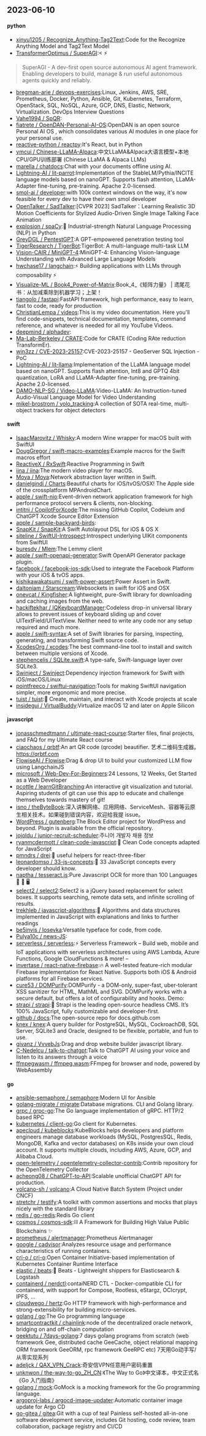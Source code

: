 ## 2023-06-10

#### python
* [xinyu1205 / Recognize_Anything-Tag2Text](https://github.com/xinyu1205/Recognize_Anything-Tag2Text):Code for the Recognize Anything Model and Tag2Text Model
* [TransformerOptimus / SuperAGI](https://github.com/TransformerOptimus/SuperAGI):<
⚡️
> SuperAGI - A dev-first open source autonomous AI agent framework. Enabling developers to build, manage & run useful autonomous agents quickly and reliably.
* [bregman-arie / devops-exercises](https://github.com/bregman-arie/devops-exercises):Linux, Jenkins, AWS, SRE, Prometheus, Docker, Python, Ansible, Git, Kubernetes, Terraform, OpenStack, SQL, NoSQL, Azure, GCP, DNS, Elastic, Network, Virtualization. DevOps Interview Questions
* [Vahe1994 / SpQR](https://github.com/Vahe1994/SpQR):
* [fiatrete / OpenDAN-Personal-AI-OS](https://github.com/fiatrete/OpenDAN-Personal-AI-OS):OpenDAN is an open source Personal AI OS , which consolidates various AI modules in one place for your personal use.
* [reactive-python / reactpy](https://github.com/reactive-python/reactpy):It's React, but in Python
* [ymcui / Chinese-LLaMA-Alpaca](https://github.com/ymcui/Chinese-LLaMA-Alpaca):中文LLaMA&Alpaca大语言模型+本地CPU/GPU训练部署 (Chinese LLaMA & Alpaca LLMs)
* [marella / chatdocs](https://github.com/marella/chatdocs):Chat with your documents offline using AI.
* [Lightning-AI / lit-parrot](https://github.com/Lightning-AI/lit-parrot):Implementation of the StableLM/Pythia/INCITE language models based on nanoGPT. Supports flash attention, LLaMA-Adapter fine-tuning, pre-training. Apache 2.0-licensed.
* [smol-ai / developer](https://github.com/smol-ai/developer):with 100k context windows on the way, it's now feasible for every dev to have their own smol developer
* [OpenTalker / SadTalker](https://github.com/OpenTalker/SadTalker):[CVPR 2023] SadTalker：Learning Realistic 3D Motion Coefficients for Stylized Audio-Driven Single Image Talking Face Animation
* [explosion / spaCy](https://github.com/explosion/spaCy):💫
Industrial-strength Natural Language Processing (NLP) in Python
* [GreyDGL / PentestGPT](https://github.com/GreyDGL/PentestGPT):A GPT-empowered penetration testing tool
* [TigerResearch / TigerBot](https://github.com/TigerResearch/TigerBot):TigerBot: A multi-language multi-task LLM
* [Vision-CAIR / MiniGPT-4](https://github.com/Vision-CAIR/MiniGPT-4):MiniGPT-4: Enhancing Vision-language Understanding with Advanced Large Language Models
* [hwchase17 / langchain](https://github.com/hwchase17/langchain):⚡
Building applications with LLMs through composability
⚡
* [Visualize-ML / Book4_Power-of-Matrix](https://github.com/Visualize-ML/Book4_Power-of-Matrix):Book_4_《矩阵力量》 | 鸢尾花书：从加减乘除到机器学习；上架！
* [tiangolo / fastapi](https://github.com/tiangolo/fastapi):FastAPI framework, high performance, easy to learn, fast to code, ready for production
* [ChristianLempa / videos](https://github.com/ChristianLempa/videos):This is my video documentation. Here you'll find code-snippets, technical documentation, templates, command reference, and whatever is needed for all my YouTube Videos.
* [deepmind / alphadev](https://github.com/deepmind/alphadev):
* [Ma-Lab-Berkeley / CRATE](https://github.com/Ma-Lab-Berkeley/CRATE):Code for CRATE (Coding RAte reduction TransformEr).
* [win3zz / CVE-2023-25157](https://github.com/win3zz/CVE-2023-25157):CVE-2023-25157 - GeoServer SQL Injection - PoC
* [Lightning-AI / lit-llama](https://github.com/Lightning-AI/lit-llama):Implementation of the LLaMA language model based on nanoGPT. Supports flash attention, Int8 and GPTQ 4bit quantization, LoRA and LLaMA-Adapter fine-tuning, pre-training. Apache 2.0-licensed.
* [DAMO-NLP-SG / Video-LLaMA](https://github.com/DAMO-NLP-SG/Video-LLaMA):Video-LLaMA: An Instruction-tuned Audio-Visual Language Model for Video Understanding
* [mikel-brostrom / yolo_tracking](https://github.com/mikel-brostrom/yolo_tracking):A collection of SOTA real-time, multi-object trackers for object detectors

#### swift
* [IsaacMarovitz / Whisky](https://github.com/IsaacMarovitz/Whisky):A modern Wine wrapper for macOS built with SwiftUI
* [DougGregor / swift-macro-examples](https://github.com/DougGregor/swift-macro-examples):Example macros for the Swift macros effort
* [ReactiveX / RxSwift](https://github.com/ReactiveX/RxSwift):Reactive Programming in Swift
* [iina / iina](https://github.com/iina/iina):The modern video player for macOS.
* [Moya / Moya](https://github.com/Moya/Moya):Network abstraction layer written in Swift.
* [danielgindi / Charts](https://github.com/danielgindi/Charts):Beautiful charts for iOS/tvOS/OSX! The Apple side of the crossplatform MPAndroidChart.
* [apple / swift-nio](https://github.com/apple/swift-nio):Event-driven network application framework for high performance protocol servers & clients, non-blocking.
* [intitni / CopilotForXcode](https://github.com/intitni/CopilotForXcode):The missing GitHub Copilot, Codeium and ChatGPT Xcode Source Editor Extension
* [apple / sample-backyard-birds](https://github.com/apple/sample-backyard-birds):
* [SnapKit / SnapKit](https://github.com/SnapKit/SnapKit):A Swift Autolayout DSL for iOS & OS X
* [siteline / SwiftUI-Introspect](https://github.com/siteline/SwiftUI-Introspect):Introspect underlying UIKit components from SwiftUI
* [buresdv / Mlem](https://github.com/buresdv/Mlem):The Lemmy client
* [apple / swift-openapi-generator](https://github.com/apple/swift-openapi-generator):Swift OpenAPI Generator package plugin.
* [facebook / facebook-ios-sdk](https://github.com/facebook/facebook-ios-sdk):Used to integrate the Facebook Platform with your iOS & tvOS apps.
* [kishikawakatsumi / swift-power-assert](https://github.com/kishikawakatsumi/swift-power-assert):Power Assert in Swift.
* [daltoniam / Starscream](https://github.com/daltoniam/Starscream):Websockets in swift for iOS and OSX
* [onevcat / Kingfisher](https://github.com/onevcat/Kingfisher):A lightweight, pure-Swift library for downloading and caching images from the web.
* [hackiftekhar / IQKeyboardManager](https://github.com/hackiftekhar/IQKeyboardManager):Codeless drop-in universal library allows to prevent issues of keyboard sliding up and cover UITextField/UITextView. Neither need to write any code nor any setup required and much more.
* [apple / swift-syntax](https://github.com/apple/swift-syntax):A set of Swift libraries for parsing, inspecting, generating, and transforming Swift source code.
* [XcodesOrg / xcodes](https://github.com/XcodesOrg/xcodes):The best command-line tool to install and switch between multiple versions of Xcode.
* [stephencelis / SQLite.swift](https://github.com/stephencelis/SQLite.swift):A type-safe, Swift-language layer over SQLite3.
* [Swinject / Swinject](https://github.com/Swinject/Swinject):Dependency injection framework for Swift with iOS/macOS/Linux
* [pointfreeco / swiftui-navigation](https://github.com/pointfreeco/swiftui-navigation):Tools for making SwiftUI navigation simpler, more ergonomic and more precise.
* [tuist / tuist](https://github.com/tuist/tuist):🚀
Create, maintain, and interact with Xcode projects at scale
* [insidegui / VirtualBuddy](https://github.com/insidegui/VirtualBuddy):Virtualize macOS 12 and later on Apple Silicon

#### javascript
* [jonasschmedtmann / ultimate-react-course](https://github.com/jonasschmedtmann/ultimate-react-course):Starter files, final projects, and FAQ for my Ultimate React course
* [ciaochaos / qrbtf](https://github.com/ciaochaos/qrbtf):An art QR code (qrcode) beautifier. 艺术二维码生成器。https://qrbtf.com
* [FlowiseAI / Flowise](https://github.com/FlowiseAI/Flowise):Drag & drop UI to build your customized LLM flow using LangchainJS
* [microsoft / Web-Dev-For-Beginners](https://github.com/microsoft/Web-Dev-For-Beginners):24 Lessons, 12 Weeks, Get Started as a Web Developer
* [pcottle / learnGitBranching](https://github.com/pcottle/learnGitBranching):An interactive git visualization and tutorial. Aspiring students of git can use this app to educate and challenge themselves towards mastery of git!
* [isno / theByteBook](https://github.com/isno/theByteBook):深入讲解网络、应用网络、ServiceMesh、容器等云原生相关技术。如果碰到错误内容，欢迎给我提 issue。
* [WordPress / gutenberg](https://github.com/WordPress/gutenberg):The Block Editor project for WordPress and beyond. Plugin is available from the official repository.
* [jojoldu / junior-recruit-scheduler](https://github.com/jojoldu/junior-recruit-scheduler):주니어 개발자 채용 정보
* [ryanmcdermott / clean-code-javascript](https://github.com/ryanmcdermott/clean-code-javascript):🛁
Clean Code concepts adapted for JavaScript
* [pmndrs / drei](https://github.com/pmndrs/drei):🥉
useful helpers for react-three-fiber
* [leonardomso / 33-js-concepts](https://github.com/leonardomso/33-js-concepts):📜
33 JavaScript concepts every developer should know.
* [naptha / tesseract.js](https://github.com/naptha/tesseract.js):Pure Javascript OCR for more than 100 Languages
📖
🎉
🖥
* [select2 / select2](https://github.com/select2/select2):Select2 is a jQuery based replacement for select boxes. It supports searching, remote data sets, and infinite scrolling of results.
* [trekhleb / javascript-algorithms](https://github.com/trekhleb/javascript-algorithms):📝
Algorithms and data structures implemented in JavaScript with explanations and links to further readings
* [be5invis / Iosevka](https://github.com/be5invis/Iosevka):Versatile typeface for code, from code.
* [Pulya10c / news-JS](https://github.com/Pulya10c/news-JS):
* [serverless / serverless](https://github.com/serverless/serverless):⚡
Serverless Framework – Build web, mobile and IoT applications with serverless architectures using AWS Lambda, Azure Functions, Google CloudFunctions & more! –
* [invertase / react-native-firebase](https://github.com/invertase/react-native-firebase):🔥
A well-tested feature-rich modular Firebase implementation for React Native. Supports both iOS & Android platforms for all Firebase services.
* [cure53 / DOMPurify](https://github.com/cure53/DOMPurify):DOMPurify - a DOM-only, super-fast, uber-tolerant XSS sanitizer for HTML, MathML and SVG. DOMPurify works with a secure default, but offers a lot of configurability and hooks. Demo:
* [strapi / strapi](https://github.com/strapi/strapi):🚀
Strapi is the leading open-source headless CMS. It’s 100% JavaScript, fully customizable and developer-first.
* [github / docs](https://github.com/github/docs):The open-source repo for docs.github.com
* [knex / knex](https://github.com/knex/knex):A query builder for PostgreSQL, MySQL, CockroachDB, SQL Server, SQLite3 and Oracle, designed to be flexible, portable, and fun to use.
* [givanz / VvvebJs](https://github.com/givanz/VvvebJs):Drag and drop website builder javascript library.
* [C-Nedelcu / talk-to-chatgpt](https://github.com/C-Nedelcu/talk-to-chatgpt):Talk to ChatGPT AI using your voice and listen to its answers through a voice
* [ffmpegwasm / ffmpeg.wasm](https://github.com/ffmpegwasm/ffmpeg.wasm):FFmpeg for browser and node, powered by WebAssembly

#### go
* [ansible-semaphore / semaphore](https://github.com/ansible-semaphore/semaphore):Modern UI for Ansible
* [golang-migrate / migrate](https://github.com/golang-migrate/migrate):Database migrations. CLI and Golang library.
* [grpc / grpc-go](https://github.com/grpc/grpc-go):The Go language implementation of gRPC. HTTP/2 based RPC
* [kubernetes / client-go](https://github.com/kubernetes/client-go):Go client for Kubernetes.
* [apecloud / kubeblocks](https://github.com/apecloud/kubeblocks):KubeBlocks helps developers and platform engineers manage database workloads (MySQL, PostgresSQL, Redis, MongoDB, Kafka and vector databases) on K8s inside your own cloud account. It supports multiple clouds, including AWS, Azure, GCP, and Alibaba Cloud.
* [open-telemetry / opentelemetry-collector-contrib](https://github.com/open-telemetry/opentelemetry-collector-contrib):Contrib repository for the OpenTelemetry Collector
* [acheong08 / ChatGPT-to-API](https://github.com/acheong08/ChatGPT-to-API):Scalable unofficial ChatGPT API for production.
* [volcano-sh / volcano](https://github.com/volcano-sh/volcano):A Cloud Native Batch System (Project under CNCF)
* [stretchr / testify](https://github.com/stretchr/testify):A toolkit with common assertions and mocks that plays nicely with the standard library
* [redis / go-redis](https://github.com/redis/go-redis):Redis Go client
* [cosmos / cosmos-sdk](https://github.com/cosmos/cosmos-sdk):⛓️
A Framework for Building High Value Public Blockchains
✨
* [prometheus / alertmanager](https://github.com/prometheus/alertmanager):Prometheus Alertmanager
* [google / cadvisor](https://github.com/google/cadvisor):Analyzes resource usage and performance characteristics of running containers.
* [cri-o / cri-o](https://github.com/cri-o/cri-o):Open Container Initiative-based implementation of Kubernetes Container Runtime Interface
* [elastic / beats](https://github.com/elastic/beats):🐠
Beats - Lightweight shippers for Elasticsearch & Logstash
* [containerd / nerdctl](https://github.com/containerd/nerdctl):contaiNERD CTL - Docker-compatible CLI for containerd, with support for Compose, Rootless, eStargz, OCIcrypt, IPFS, ...
* [cloudwego / hertz](https://github.com/cloudwego/hertz):Go HTTP framework with high-performance and strong-extensibility for building micro-services.
* [golang / go](https://github.com/golang/go):The Go programming language
* [smartcontractkit / chainlink](https://github.com/smartcontractkit/chainlink):node of the decentralized oracle network, bridging on and off-chain computation
* [geektutu / 7days-golang](https://github.com/geektutu/7days-golang):7 days golang programs from scratch (web framework Gee, distributed cache GeeCache, object relational mapping ORM framework GeeORM, rpc framework GeeRPC etc) 7天用Go动手写/从零实现系列
* [adeljck / QAX_VPN_Crack](https://github.com/adeljck/QAX_VPN_Crack):奇安信VPN任意用户密码重置
* [unknwon / the-way-to-go_ZH_CN](https://github.com/unknwon/the-way-to-go_ZH_CN):《The Way to Go》中文译本，中文正式名《Go 入门指南》
* [golang / mock](https://github.com/golang/mock):GoMock is a mocking framework for the Go programming language.
* [argoproj-labs / argocd-image-updater](https://github.com/argoproj-labs/argocd-image-updater):Automatic container image update for Argo CD
* [go-gitea / gitea](https://github.com/go-gitea/gitea):Git with a cup of tea! Painless self-hosted all-in-one software development service, includes Git hosting, code review, team collaboration, package registry and CI/CD
